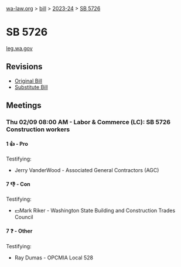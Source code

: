 [wa-law.org](/) > [bill](/bill/) > [2023-24](/bill/2023-24/) > [SB 5726](/bill/2023-24/sb/5726/)

# SB 5726
[leg.wa.gov](https://app.leg.wa.gov/billsummary?BillNumber=5726&Year=2023&Initiative=false)

## Revisions
* [Original Bill](1/)
* [Substitute Bill](S/)

## Meetings
### Thu 02/09 08:00 AM - Labor & Commerce (LC): SB 5726 Construction workers
#### 1 👍 - Pro
Testifying:
* Jerry VanderWood - Associated General Contractors (AGC)

#### 7 👎 - Con
Testifying:
* 💵Mark Riker - Washington State Building and Construction Trades Council

#### 7 ❓ - Other
Testifying:
* Ray Dumas - OPCMIA Local 528
